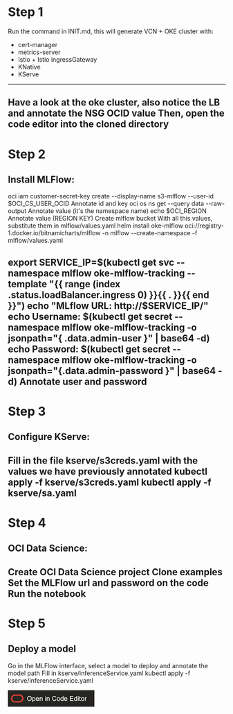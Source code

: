 # Step 1
Run the command in INIT.md, this will generate VCN + OKE cluster with:
* cert-manager
* metrics-server
* Istio + Istio ingressGateway
* KNative
* KServe

----------------------------------------
Have a look at the oke cluster, also notice the LB and annotate the NSG OCID value
Then, open the code editor into the cloned directory
----------------------------------------

# Step 2
Install MLFlow:
----------------------------------
oci iam customer-secret-key create --display-name s3-mlflow --user-id $OCI_CS_USER_OCID
Annotate id and key
oci os ns get --query data --raw-output
Annotate value (it's the namespace name)
echo $OCI_REGION
Annotate value (REGION KEY)
Create mlflow bucket
With all this values, substitute them in mlflow/values.yaml
helm install oke-mlflow oci://registry-1.docker.io/bitnamicharts/mlflow -n mlflow --create-namespace -f mlflow/values.yaml

export SERVICE_IP=$(kubectl get svc --namespace mlflow oke-mlflow-tracking --template "{{ range (index .status.loadBalancer.ingress 0) }}{{ . }}{{ end }}")
echo "MLflow URL: http://$SERVICE_IP/"
echo Username: $(kubectl get secret --namespace mlflow oke-mlflow-tracking -o jsonpath="{ .data.admin-user }" | base64 -d)
echo Password: $(kubectl get secret --namespace mlflow oke-mlflow-tracking -o jsonpath="{.data.admin-password }" | base64 -d)
Annotate user and password
----------------------------------
# Step 3
Configure KServe:
----------------------------------
Fill in the file kserve/s3creds.yaml with the values we have previously annotated
kubectl apply -f kserve/s3creds.yaml
kubectl apply -f kserve/sa.yaml
----------------------------------
# Step 4
OCI Data Science:
----------------------------------
Create OCI Data Science project
Clone examples
Set the MLFlow url and password on the code
Run the notebook
----------------------------------
# Step 5
Deploy a model
----------------------------------
Go in the MLFlow interface, select a model to deploy and annotate the model path
Fill in kserve/inferenceService.yaml
kubectl apply -f kserve/inferenceService.yaml



[![Open in Code Editor](https://raw.githubusercontent.com/oracle-devrel/oci-code-editor-samples/main/images/open-in-code-editor.png)](https://cloud.oracle.com/?region=home&cs_repo_url=https://github.com/alcampag/oke-mlops.git&cs_branch=main&cs_readme_path=INIT.md&cs_open_ce=false)

